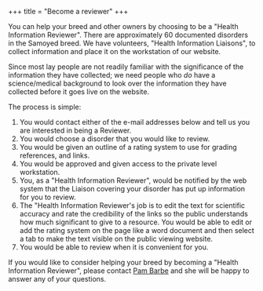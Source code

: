 +++
title = "Become a reviewer"
+++

You can help your breed and other owners by choosing to be a "Health Information Reviewer".
There are approximately 60 documented disorders in the Samoyed breed.
We have volunteers, "Health Information Liaisons", to collect information and place it on the workstation of our website.

Since most lay people are not readily familiar with the significance of
the information they have collected; we need people who *do* have a
science/medical background to look over the information they have
collected before it goes live on the website.

The process is simple:

1. You would contact either of the e-mail addresses below and tell us you are interested in being a Reviewer.
2. You would choose a disorder that you would like to review.
3. You would be given an outline of a rating system to use for grading references, and links.
4. You would be approved and given access to the private level workstation.
5. You, as a "Health Information Reviewer", would be notified by the web system that the Liaison covering
   your disorder has put up information for you to review.
6. The "Health Information Reviewer's job is to edit the text for
   scientific accuracy and rate the credibility of the links so the
   public understands how much significant to give to a resource. You
   would be able to edit or add the rating system on the page like a
   word document and then select a tab to make the text visible on
   the public viewing website.
7. You would be able to review when it is convenient for you.

If you would like to consider helping your breed by becoming a "Health Information Reviewer", please contact
[Pam Barbe](mailto:president@samoyedhealthfoundation.org?subject=Questions%20about%20becoming%20a%20Health%20Information%20Reviewer)
and she will be happy to answer any of your questions.
